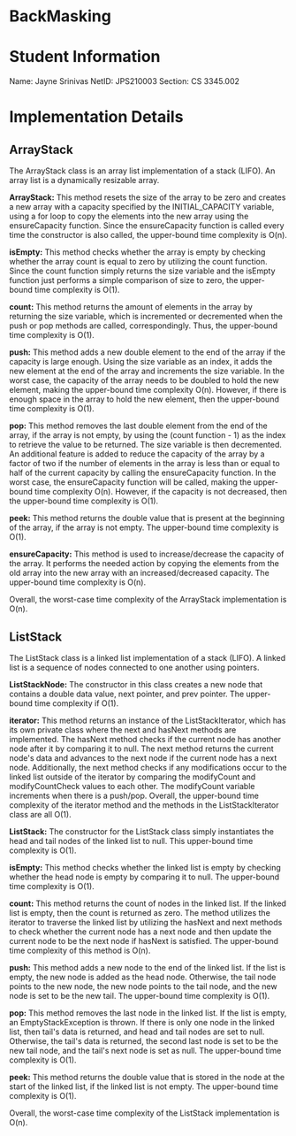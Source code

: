 # BackMasking

# Student Information

Name: Jayne Srinivas
NetID: JPS210003
Section: CS 3345.002

# Implementation Details

## ArrayStack

The ArrayStack class is an array list implementation of a stack (LIFO). 
An array list is a dynamically resizable array.

**ArrayStack:** This method resets the size of the array to be zero and creates a new array with a capacity specified by the INITIAL_CAPACITY variable, using a for loop to copy the elements into the new array using the ensureCapacity function. Since the ensureCapacity function is called every time the constructor is also called, the upper-bound time complexity is O(n). 

**isEmpty:** This method checks whether the array is empty by checking whether the array count is equal to zero by utilizing the count function. Since the count function simply returns the size variable and the isEmpty function just performs a simple comparison of size to zero, the upper-bound time complexity is O(1).

**count:** This method returns the amount of elements in the array by returning the size variable, which is incremented or decremented when the push or pop methods are called, correspondingly. Thus, the upper-bound time complexity is O(1).

**push:** This method adds a new double element to the end of the array if the capacity is large enough. Using the size variable as an index, it adds the new element at the end of the array and increments the size variable. In the worst case, the capacity of the array needs to be doubled to hold the new element, making the upper-bound time complexity O(n). However, if there is enough space in the array to hold the new element, then the upper-bound time complexity is O(1). 

**pop:** This method removes the last double element from the end of the array, if the array is not empty, by using the (count function - 1) as the index to retrieve the value to be returned. The size variable is then decremented. An additional feature is added to reduce the capacity of the array by a factor of two if the number of elements in the array is less than or equal to half of the current capacity by calling the ensureCapacity function. In the worst case, the ensureCapacity function will be called, making the upper-bound time complexity O(n). However, if the capacity is not decreased, then the upper-bound time complexity is O(1).

**peek:** This method returns the double value that is present at the beginning of the array, if the array is not empty. The upper-bound time complexity is O(1).

**ensureCapacity:** This method is used to increase/decrease the capacity of the array. It performs the needed action by copying the elements from the old array into the new array with an increased/decreased capacity. The upper-bound time complexity is O(n).

Overall, the worst-case time complexity of the ArrayStack implementation is O(n). 

## ListStack

The ListStack class is a linked list implementation of a stack (LIFO). 
A linked list is a sequence of nodes connected to one another using pointers.

**ListStackNode:** The constructor in this class creates a new node that contains a double data value, next pointer, and prev pointer. The upper-bound time complexity if O(1).

**iterator:** This method returns an instance of the ListStackIterator, which has its own private class where the next and hasNext methods are implemented. The hasNext method checks if the current node has another node after it by comparing it to null. The next method returns the current node's data and advances to the next node if the current node has a next node. Additionally, the next method checks if any modifications occur to the linked list outside of the iterator by comparing the modifyCount and modifyCountCheck values to each other. The modifyCount variable increments when there is a push/pop. Overall, the upper-bound time complexity of the iterator method and the methods in the ListStackIterator class are all O(1).

**ListStack:** The constructor for the ListStack class simply instantiates the head and tail nodes of the linked list to null. This upper-bound time complexity is O(1). 

**isEmpty:** This method checks whether the linked list is empty by checking whether the head node is empty by comparing it to null. The upper-bound time complexity is O(1). 

**count:** This method returns the count of nodes in the linked list. If the linked list is empty, then the count is returned as zero. The method utilizes the iterator to traverse the linked list by utilizing the hasNext and next methods to check whether the current node has a next node and then update the current node to be the next node if hasNext is satisfied. The upper-bound time complexity of this method is O(n). 

**push:** This method adds a new node to the end of the linked list. If the list is empty, the new node is added as the head node. Otherwise, the tail node points to the new node, the new node points to the tail node, and the new node is set to be the new tail. The upper-bound time complexity is O(1). 

**pop:** This method removes the last node in the linked list. If the list is empty, an EmptyStackException is thrown. If there is only one node in the linked list, then tail's data is returned, and head and tail nodes are set to null. Otherwise, the tail's data is returned, the second last node is set to be the new tail node, and the tail's next node is set as null. The upper-bound time complexity is O(1).

**peek:** This method returns the double value that is stored in the node at the start of the linked list, if the linked list is not empty. The upper-bound time complexity is O(1).

Overall, the worst-case time complexity of the ListStack implementation is O(n).

